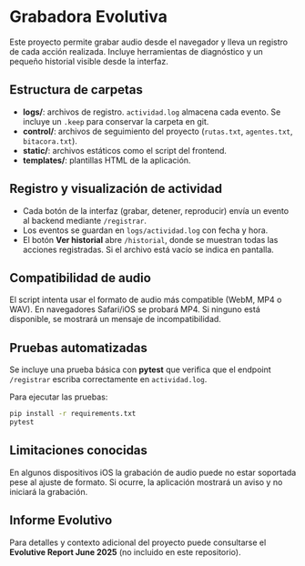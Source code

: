 # Grabadora Evolutiva

Este proyecto permite grabar audio desde el navegador y lleva un registro de cada acción realizada. Incluye herramientas de diagnóstico y un pequeño historial visible desde la interfaz.

## Estructura de carpetas
- **logs/**: archivos de registro. `actividad.log` almacena cada evento. Se incluye un `.keep` para conservar la carpeta en git.
- **control/**: archivos de seguimiento del proyecto (`rutas.txt`, `agentes.txt`, `bitacora.txt`).
- **static/**: archivos estáticos como el script del frontend.
- **templates/**: plantillas HTML de la aplicación.

## Registro y visualización de actividad
- Cada botón de la interfaz (grabar, detener, reproducir) envía un evento al backend mediante `/registrar`.
- Los eventos se guardan en `logs/actividad.log` con fecha y hora.
- El botón **Ver historial** abre `/historial`, donde se muestran todas las acciones registradas. Si el archivo está vacío se indica en pantalla.

## Compatibilidad de audio
El script intenta usar el formato de audio más compatible (WebM, MP4 o WAV). En navegadores Safari/iOS se probará MP4. Si ninguno está disponible, se mostrará un mensaje de incompatibilidad.

## Pruebas automatizadas
Se incluye una prueba básica con **pytest** que verifica que el endpoint `/registrar` escriba correctamente en `actividad.log`.

Para ejecutar las pruebas:
```bash
pip install -r requirements.txt
pytest
```

## Limitaciones conocidas
En algunos dispositivos iOS la grabación de audio puede no estar soportada pese al ajuste de formato. Si ocurre, la aplicación mostrará un aviso y no iniciará la grabación.

## Informe Evolutivo
Para detalles y contexto adicional del proyecto puede consultarse el **Evolutive Report June 2025** (no incluido en este repositorio).

